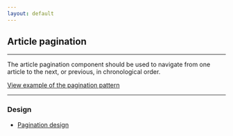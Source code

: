 ```yaml
---
layout: default
---
```


## Article pagination

<hr>

The article pagination component should be used to navigate from one article to the next, or previous, in chronological order.

<a href="/examples/patterns/article-pagination"
    class="js-example">
View example of the pagination pattern
</a>

<hr />

### Design

- [Pagination design](https://github.com/ubuntudesign/vanilla-design/tree/master/Pagination)
